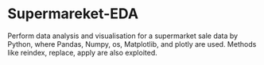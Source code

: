 # Supermareket-EDA

Perform data analysis and visualisation for a supermarket sale data by Python, where Pandas, Numpy, os, Matplotlib, and plotly are used. Methods like reindex, replace, apply are also exploited.
